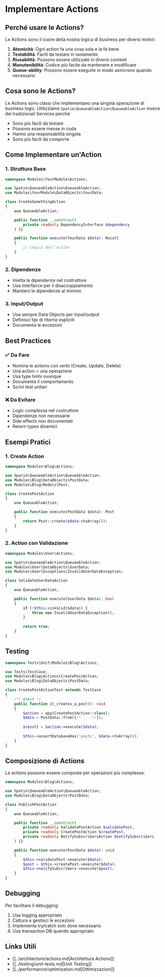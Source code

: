 # Implementare Actions

## Perché usare le Actions?

Le Actions sono il cuore della nostra logica di business per diversi motivi:

1. **Atomicità**: Ogni action fa una cosa sola e la fa bene
2. **Testabilità**: Facili da testare in isolamento
3. **Riusabilità**: Possono essere utilizzate in diversi contesti
4. **Manutenibilità**: Codice più facile da mantenere e modificare
5. **Queue-ability**: Possono essere eseguite in modo asincrono quando necessario

## Cosa sono le Actions?

Le Actions sono classi che implementano una singola operazione di business logic. Utilizziamo `Spatie\QueueableAction\QueueableAction` invece dei tradizionali Services perché:

- Sono più facili da testare
- Possono essere messe in coda
- Hanno una responsabilità singola
- Sono più facili da comporre

## Come Implementare un'Action

### 1. Struttura Base

```php
namespace Modules\YourModule\Actions;

use Spatie\QueueableAction\QueueableAction;
use Modules\YourModule\DataObjects\YourData;

class CreateSomethingAction
{
    use QueueableAction;

    public function __construct(
        private readonly DependencyInterface $dependency
    ) {}

    public function execute(YourData $data): Result
    {
        // Logica dell'action
    }
}
```

### 2. Dipendenze

- Inietta le dipendenze nel costruttore
- Usa interfacce per il disaccoppiamento
- Mantieni le dipendenze al minimo

### 3. Input/Output

- Usa sempre Data Objects per input/output
- Definisci tipi di ritorno espliciti
- Documenta le eccezioni

## Best Practices

### ✅ Da Fare

- Nomina le actions con verbi (Create, Update, Delete)
- Una action = una operazione
- Usa type hints ovunque
- Documenta il comportamento
- Scrivi test unitari

### ❌ Da Evitare

- Logic complessa nel costruttore
- Dipendenze non necessarie
- Side effects non documentati
- Return types dinamici

## Esempi Pratici

### 1. Create Action

```php
namespace Modules\Blog\Actions;

use Spatie\QueueableAction\QueueableAction;
use Modules\Blog\DataObjects\PostData;
use Modules\Blog\Models\Post;

class CreatePostAction
{
    use QueueableAction;

    public function execute(PostData $data): Post
    {
        return Post::create($data->toArray());
    }
}
```

### 2. Action con Validazione

```php
namespace Modules\User\Actions;

use Spatie\QueueableAction\QueueableAction;
use Modules\User\DataObjects\UserData;
use Modules\User\Exceptions\InvalidUserDataException;

class ValidateUserDataAction
{
    use QueueableAction;

    public function execute(UserData $data): bool
    {
        if (!$this->isValid($data)) {
            throw new InvalidUserDataException();
        }
        
        return true;
    }
}
```

## Testing

```php
namespace Tests\Unit\Modules\Blog\Actions;

use Tests\TestCase;
use Modules\Blog\Actions\CreatePostAction;
use Modules\Blog\DataObjects\PostData;

class CreatePostActionTest extends TestCase
{
    /** @test */
    public function it_creates_a_post(): void
    {
        $action = app(CreatePostAction::class);
        $data = PostData::from([/* ... */]);
        
        $result = $action->execute($data);
        
        $this->assertDatabaseHas('posts', $data->toArray());
    }
}
```

## Composizione di Actions

Le actions possono essere composte per operazioni più complesse:

```php
namespace Modules\Blog\Actions;

use Spatie\QueueableAction\QueueableAction;
use Modules\Blog\DataObjects\PostData;

class PublishPostAction
{
    use QueueableAction;

    public function __construct(
        private readonly ValidatePostAction $validatePost,
        private readonly CreatePostAction $createPost,
        private readonly NotifySubscribersAction $notifySubscribers
    ) {}

    public function execute(PostData $data): void
    {
        $this->validatePost->execute($data);
        $post = $this->createPost->execute($data);
        $this->notifySubscribers->execute($post);
    }
}
```

## Debugging

Per facilitare il debugging:

1. Usa logging appropriato
2. Cattura e gestisci le eccezioni
3. Implementa try/catch solo dove necessario
4. Usa transaction DB quando appropriato

## Links Utili

- [[../architecture/actions.md|Architettura Actions]]
- [[../testing/unit-tests.md|Unit Testing]]
- [[../performance/optimization.md|Ottimizzazioni]] 